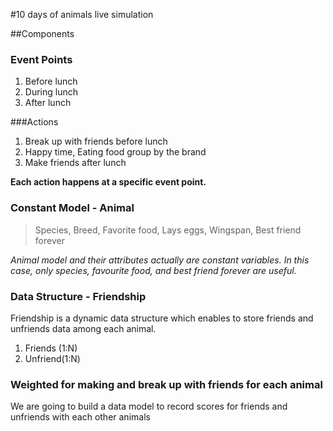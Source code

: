 #10 days of animals live simulation

##Components

### Event Points
1) Before lunch
2) During lunch 
3) After lunch

###Actions
1) Break up with friends before lunch
2) Happy time, Eating food group by the brand
3) Make friends after lunch

**Each action happens at a specific event point.**

### Constant Model - Animal 
> Species, Breed, Favorite food, Lays eggs, Wingspan, Best friend forever

*Animal model and their attributes actually are constant variables. In this case, only species, favourite food, and best friend forever are useful.*

### Data Structure - Friendship
Friendship is a dynamic data structure which enables to store friends and unfriends data among each animal.
1) Friends (1:N)      
2) Unfriend(1:N)

### Weighted for making and break up with friends for each animal

We are going to build a data model to record scores for friends and unfriends with each other animals
